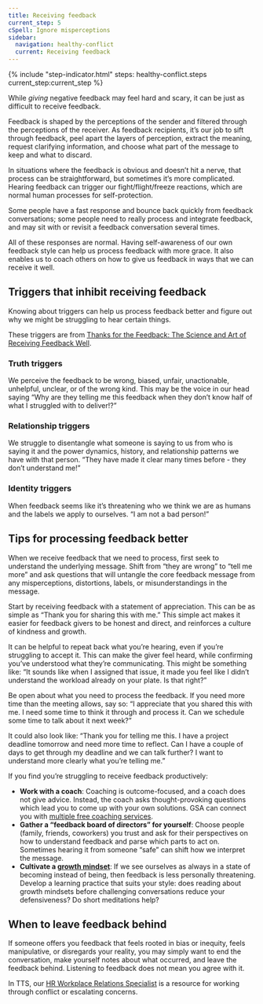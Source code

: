 ```yaml
---
title: Receiving feedback
current_step: 5
cSpell: Ignore misperceptions
sidebar:
  navigation: healthy-conflict
  current: Receiving feedback
---
```


{% include "step-indicator.html" steps: healthy-conflict.steps current_step:current_step  %}

While _giving_ negative feedback may feel hard and scary, it can be just as difficult to receive feedback.

Feedback is shaped by the perceptions of the sender and filtered through the perceptions of the receiver. As feedback recipients, it’s our job to sift through feedback, peel apart the layers of perception, extract the meaning, request clarifying information, and choose what part of the message to keep and what to discard. 

In situations where the feedback is obvious and doesn’t hit a nerve, that process can be straightforward, but sometimes it’s more complicated. Hearing feedback can trigger our fight/flight/freeze reactions, which are normal human processes for self-protection.

Some people have a fast response and bounce back quickly from feedback conversations; some people need to really process and integrate feedback, and may sit with or revisit a feedback conversation several times.

All of these responses are normal. Having self-awareness of our own feedback style can help us process feedback with more grace. It also enables us to coach others on how to give us feedback in ways that we can receive it well.

## Triggers that inhibit receiving feedback
Knowing about triggers can help us process feedback better and figure out why we might be struggling to hear certain things. 

These triggers are from [Thanks for the Feedback: The Science and Art of Receiving Feedback Well](https://www.penguinrandomhouse.com/books/313485/thanks-for-the-feedback-by-douglas-stone-and-sheila-heen/).

### Truth triggers
We perceive the feedback to be wrong, biased, unfair, unactionable, unhelpful, unclear, or of the wrong kind. This may be the voice in our head saying “Why are they telling me this feedback when they don’t know half of what I struggled with to deliver!?”

### Relationship triggers
We struggle to disentangle what someone is saying to us from who is saying it and the power dynamics, history, and relationship patterns we have with that person. “They have made it clear many times before - they don’t understand me!”

### Identity triggers
When feedback seems like it’s threatening who we think we are as humans and the labels we apply to ourselves. “I am not a bad person!”

## Tips for processing feedback better

When we receive feedback that we need to process, first seek to understand the underlying message. Shift from “they are wrong” to “tell me more” and ask questions that will untangle the core feedback message from any misperceptions, distortions, labels, or misunderstandings in the message.

Start by receiving feedback with a statement of appreciation. This can be as simple as “Thank you for sharing this with me.” This simple act makes it easier for feedback givers to be honest and direct, and reinforces a culture of kindness and growth.

It can be helpful to repeat back what you’re hearing, even if you’re struggling to accept it. This can make the giver feel heard, while confirming you’ve understood what they’re communicating. This might be something like: “It sounds like when I assigned that issue, it made you feel like I didn’t understand the workload already on your plate. Is that right?”

Be open about what you need to process the feedback. If you need more time than the meeting allows, say so: “I appreciate that you shared this with me. I need some time to think it through and process it. Can we schedule some time to talk about it next week?” 

It could also look like: “Thank you for telling me this. I have a project deadline tomorrow and need more time to reflect. Can I have a couple of days to get through my deadline and we can talk further? I want to understand more clearly what you’re telling me.”

If you find you’re struggling to receive feedback productively: 
- **Work with a coach**: Coaching is outcome-focused, and a coach does not give advice. Instead, the coach asks thought-provoking questions which lead you to come up with your own solutions. GSA can connect you with [multiple free coaching services](https://insite.gsa.gov/topics/training-and-development/developmental-services/coaching-services/how-do-i-get-a-coach). 
- **Gather a “feedback board of directors” for yourself**: Choose people (family, friends, coworkers) you trust and ask for their perspectives on how to understand feedback and parse which parts to act on. Sometimes hearing it from someone “safe” can shift how we interpret the message.
- **Cultivate a [growth mindset](https://www.mindsetworks.com/science/Impact)**: If we see ourselves as always in a state of becoming instead of being, then feedback is less personally threatening. Develop a learning practice that suits your style: does reading about growth mindsets before challenging conversations reduce your defensiveness? Do short meditations help? 

## When to leave feedback behind
If someone offers you feedback that feels rooted in bias or inequity, feels manipulative, or disregards your reality, you may simply want to end the conversation, make yourself notes about what occurred, and leave the feedback behind. Listening to feedback does not mean you agree with it. 

In TTS, our [HR Workplace Relations Specialist](https://docs.google.com/document/d/15glvq9UakKUN8XTRTa6gRkhBHm2whhQyAGmf8ibTtBs/edit#heading=h.65ckjyv9pbpl) is a resource for working through conflict or escalating concerns.

